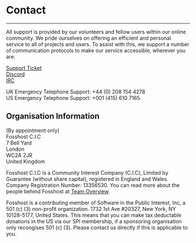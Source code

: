 # Contact
---

All support is provided by our volunteers and fellow users within our online community. We pride ourselves on offering an efficient and personal service to all of projects and users. To assist with this, we support a number of communication protocols to make our service accessible, wherever you are.

[Support Ticket](https://support.fossho.st)     
[Discord](https://discord.gg/ayH8yWUwKW)   
[IRC](https://web.libera.chat/#fosshost)     

UK Emergency Telephone Support: +44 (0) 208 154 4278   
US Emergency Telephone Support: +001 (415) 610 7165

## Organisation Information

(By appointment only)  
Fosshost C.I.C  
7 Bell Yard  
London  
WC2A 2JR  
United Kingdom  

Fosshost C.I.C is a Community Interest Company (C.I.C), Limited by Guarantee (without share capital), registered in England and Wales.  Company Registration Number: 13356530.  You can read more about the people behind Fosshost at [Team Overview](https://docs.fosshost.org/en/home/team).

Fosshost is a contributing member of Software in the Public Interest, Inc, a 501 (c) (3) non-profit organization. 1732 1st Ave #20327, New York, NY 10128-5177, United States.  This means that you can make tax deductable donations in the US via our SPI membership, if a sponsoring organisation only recongises 501 (c) (3).  Please contact us directly if this is applicable to you.

